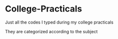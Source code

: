 # College-Practicals

Just all the codes I typed during my college practicals

They are categorized according to the subject
